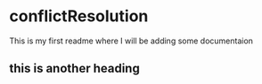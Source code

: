 # conflictResolution

This is my first readme where I will be adding some documentaion
## this is another heading